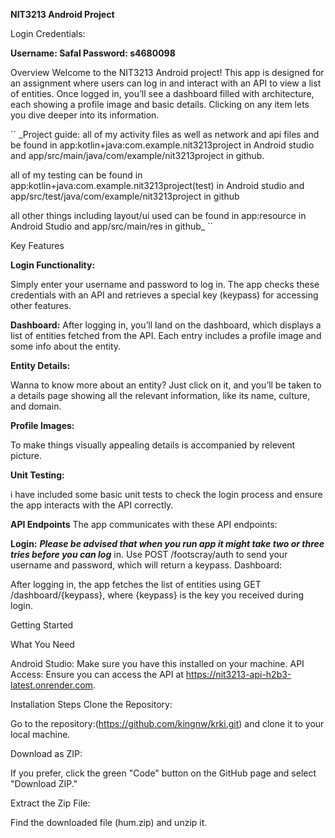 **NIT3213 Android Project**

Login Credentials:

**Username: Safal
Password: s4680098**


Overview
Welcome to the NIT3213 Android project! This app is designed for an assignment where users can log in and interact with an API to view a list of entities. Once logged in, you’ll see a dashboard filled with architecture, each showing a profile image and basic details. Clicking on any item lets you dive deeper into its information.



``
_Project guide:  all of my activity files as well as network and api files and be found in  app:kotlin+java:com.example.nit3213project in Android studio and app/src/main/java/com/example/nit3213project in github.

all of my testing can be found in app:kotlin+java:com.example.nit3213project(test) in Android studio and app/src/test/java/com/example/nit3213project in github

all other things including layout/ui used can be found  in app:resource in Android Studio and app/src/main/res in github_
``



Key Features

**Login Functionality:**

Simply enter your username and password to log in. The app checks these credentials with an API and retrieves a special key (keypass) for accessing other features.

**Dashboard:**
After logging in, you’ll land on the dashboard, which displays a list of entities fetched from the API. Each entry includes a profile image and some info about the entity.

**Entity Details:**

Wanna to know more about an entity? Just click on it, and you’ll be taken to a details page showing all the relevant information, like its name, culture, and domain.


**Profile Images:**

To make things visually appealing details is accompanied by relevent  picture.

**Unit Testing:**

i have  included some basic unit tests to check the login process and ensure the app interacts with the API correctly.

**API Endpoints**
The app communicates with these API endpoints:

**Login:**
_**Please be advised that when you run app it might take two or three tries before you can log**_ in.
Use POST /footscray/auth to send your username and password, which will return a keypass.
Dashboard:

After logging in, the app fetches the list of entities using GET /dashboard/{keypass}, where {keypass} is the key you received during login.

Getting Started

What You Need

Android Studio: Make sure you have this installed on your machine.
API Access: Ensure you can access the API at https://nit3213-api-h2b3-latest.onrender.com.

Installation Steps
Clone the Repository:

Go to the repository:(https://github.com/kingnw/krki.git) and clone it to your local machine.

Download as ZIP:

If you prefer, click the green "Code" button on the GitHub page and select "Download ZIP."

Extract the Zip File:

Find the downloaded file (hum.zip) and unzip it.



